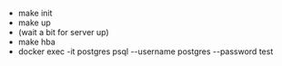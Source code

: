 - make init
- make up
- (wait a bit for server up)
- make hba
- docker exec -it postgres psql --username postgres --password test
